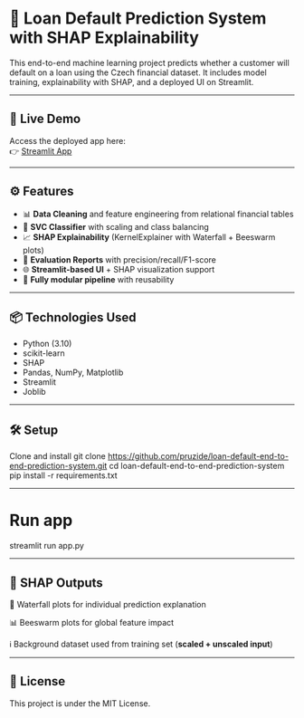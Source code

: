 # 🏦 Loan Default Prediction System with SHAP Explainability

This end-to-end machine learning project predicts whether a customer will default on a loan using the Czech financial dataset. It includes model training, explainability with SHAP, and a deployed UI on Streamlit.

---

## 🚀 Live Demo
Access the deployed app here:  
👉 [Streamlit App](https://loan-default-end-to-end-prediction-system-g6wlk74appi6gwvxjzee.streamlit.app/)

---

## ⚙️ Features

- 📊 **Data Cleaning** and feature engineering from relational financial tables
- 🧠 **SVC Classifier** with scaling and class balancing
- 📈 **SHAP Explainability** (KernelExplainer with Waterfall + Beeswarm plots)
- 🧪 **Evaluation Reports** with precision/recall/F1-score
- 🌐 **Streamlit-based UI** + SHAP visualization support
- 🔁 **Fully modular pipeline** with reusability

---

## 📦 Technologies Used

- Python (3.10)
- scikit-learn
- SHAP
- Pandas, NumPy, Matplotlib
- Streamlit
- Joblib

---

## 🛠 Setup

Clone and install
git clone https://github.com/pruzide/loan-default-end-to-end-prediction-system.git
cd loan-default-end-to-end-prediction-system
pip install -r requirements.txt

---


# Run app
streamlit run app.py

---


## 🧠 SHAP Outputs
📄 Waterfall plots for individual prediction explanation

📊 Beeswarm plots for global feature impact

ℹ️ Background dataset used from training set (**scaled + unscaled input**)

---

## 📄 License
This project is under the MIT License.





